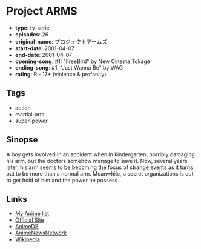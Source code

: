# Project ARMS

-   **type**: tv-serie
-   **episodes**: 26
-   **original-name**: プロジェクトアームズ
-   **start-date**: 2001-04-07
-   **end-date**: 2001-04-07
-   **opening-song**: #1: "FreeBird" by New Cinema Tokage
-   **ending-song**: #1: "Just Wanna Be" by WAG
-   **rating**: R - 17+ (violence & profanity)

## Tags

-   action
-   martial-arts
-   super-power

## Sinopse

A boy gets involved in an accident when in kindergarten, horribly damaging his arm, but the doctors somehow manage to save it. Now, several years later, his arm seems to be becoming the focus of strange events as it turns out to be more than a normal arm. Meanwhile, a secret organizations is out to get hold of him and the power he possess.

## Links

-   [My Anime list](https://myanimelist.net/anime/1492/Project_ARMS)
-   [Official Site](http://www.tms-e.com/library/on_air_back/arms/)
-   [AnimeDB](http://anidb.info/perl-bin/animedb.pl?show=anime&aid=550)
-   [AnimeNewsNetwork](http://www.animenewsnetwork.com/encyclopedia/anime.php?id=1014)
-   [Wikipedia](http://en.wikipedia.org/wiki/Project_ARMS)
